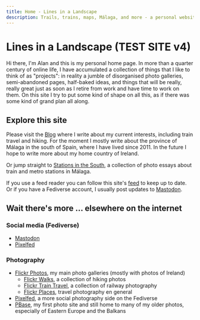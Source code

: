 ```yaml
---
title: Home - Lines in a Landscape
description: Trails, trains, maps, Málaga, and more - a personal website
---
```


# Lines in a Landscape (TEST SITE v4)

Hi there, I'm Alan and this is my personal home page. In more than a quarter century of online life, I have accumulated a collection of things that I like to think of as "projects": in reality a jumble of disorganised photo galleries, semi-abandoned pages, half-baked ideas, and things that will be really, really great just as soon as I retire from work and have time to work on them. On this site I try to put some kind of shape on all this, as if there was some kind of grand plan all along.

## Explore this site

Please visit the [Blog](blog\index.md) where I write about my current interests, including train travel and hiking. For the moment I mostly write about the province of Málaga in the south of Spain, where I have lived since 2011. In the future I hope to write more about my home country of Ireland.

Or jump straight to [Stations in the South](stations-in-the-south\index.md), a collection of photo essays about train and metro stations in Málaga. 

If you use a feed reader you can follow this site's [feed](feed.xml) to keep up to date. Or if you have a Fediverse account, I usually post updates to <a rel="me" href="https://en.osm.town/@alan">Mastodon</a>.

## Wait there's more ... elsewhere on the internet

### Social media (Fediverse)

- <a rel="me" href="https://en.osm.town/@alan">Mastodon</a>
- [Pixelfed](https://pixelfed.social/alan.grant "My Pixelfed photos")

### Photography

- [Flickr Photos](alangrantphoto.com/ "My Flickr Galleries"), my main photo galleries (mostly with photos of Ireland)
    - [Flickr Walks](https://www.flickr.com/photos/alangrantphoto/collections/72157721520041495/ "Collection of hiking photos"), a collection of hiking photos
    - [Flickr Train Travel](https://www.flickr.com/photos/alangrantphoto/collections/72157721491275251/ "Collection of railway photos"), a collection of railway photography  
    - [Flickr Places](https://www.flickr.com/photos/alangrantphoto/collections/72157721518635925/ "Collection of travel photos"), travel photography en general 
- [Pixelfed](https://pixelfed.social/alan.grant "My Pixelfed photos"), a more social photography side on the Fediverse
- [PBase](https://pbase.com/alangrant "My PBase galleries"), my first photo site and still home to many of my older photos, especially of Eastern Europe and the Balkans

